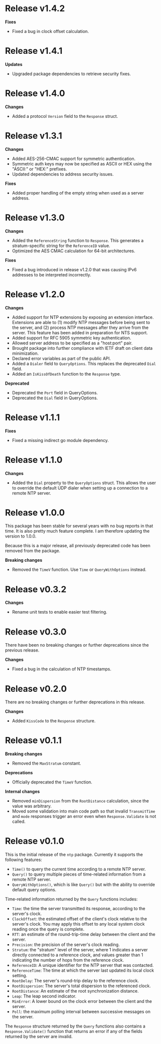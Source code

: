 Release v1.4.2
==============

**Fixes**

* Fixed a bug in clock offset calculation.

Release v1.4.1
==============

**Updates**

* Upgraded package dependencies to retrieve security fixes.

Release v1.4.0
==============

**Changes**

* Added a protocol `Version` field to the `Response` struct.

Release v1.3.1
==============

**Changes**

* Added AES-256-CMAC support for symmetric authentication.
* Symmetric auth keys may now be specified as ASCII or HEX using the "ASCII:"
  or "HEX:" prefixes.
* Updated dependencies to address security issues.

**Fixes**

* Added proper handling of the empty string when used as a server address.

Release v1.3.0
==============

**Changes**

* Added the `ReferenceString` function to `Response`. This generates a
  stratum-specific string for the `ReferenceID` value.
* Optimized the AES CMAC calculation for 64-bit architectures.

**Fixes**

* Fixed a bug introduced in release v1.2.0 that was causing IPv6 addresses
  to be interpreted incorrectly.

Release v1.2.0
==============

**Changes**

* Added support for NTP extensions by exposing an extension interface.
  Extensions are able to (1) modify NTP messages before being sent to
  the server, and (2) process NTP messages after they arrive from the
  server. This feature has been added in preparation for NTS support.
* Added support for RFC 5905 symmetric key authentication.
* Allowed server address to be specified as a "host:port" pair.
* Brought package into further compliance with IETF draft on client data
  minimization.
* Declared error variables as part of the public API.
* Added a `Dialer` field to `QueryOptions`. This replaces the deprecated
  `Dial` field.
* Added an `IsKissOfDeath` function to the `Response` type.

**Deprecated**

* Deprecated the `Port` field in QueryOptions.
* Deprecated the `Dial` field in QueryOptions.

Release v1.1.1
==============

**Fixes**

* Fixed a missing indirect go module dependency.

Release v1.1.0
==============

**Changes**

* Added the `Dial` property to the `QueryOptions` struct. This allows the user
  to override the default UDP dialer when setting up a connection to a remote
  NTP server.

Release v1.0.0
==============

This package has been stable for several years with no bug reports in that
time. It is also pretty much feature complete. I am therefore updating the
version to 1.0.0.

Because this is a major release, all previously deprecated code has been
removed from the package.

**Breaking changes**

* Removed the `TimeV` function. Use `Time` or `QueryWithOptions` instead.

Release v0.3.2
==============

**Changes**

* Rename unit tests to enable easier test filtering.

Release v0.3.0
==============

There have been no breaking changes or further deprecations since the
previous release.

**Changes**

* Fixed a bug in the calculation of NTP timestamps.

Release v0.2.0
==============

There are no breaking changes or further deprecations in this release.

**Changes**

* Added `KissCode` to the `Response` structure.


Release v0.1.1
==============

**Breaking changes**

* Removed the `MaxStratum` constant.

**Deprecations**

* Officially deprecated the `TimeV` function.

**Internal changes**

* Removed `minDispersion` from the `RootDistance` calculation, since the value
  was arbitrary.
* Moved some validation into main code path so that invalid `TransmitTime` and
  `mode` responses trigger an error even when `Response.Validate` is not
  called.


Release v0.1.0
==============

This is the initial release of the `ntp` package.  Currently it supports the
following features:
* `Time()` to query the current time according to a remote NTP server.
* `Query()` to query multiple pieces of time-related information from a remote
  NTP server.
* `QueryWithOptions()`, which is like `Query()` but with the ability to
  override default query options.

Time-related information returned by the `Query` functions includes:
* `Time`: the time the server transmitted its response, according to the
  server's clock.
* `ClockOffset`: the estimated offset of the client's clock relative to the
  server's clock. You may apply this offset to any local system clock reading
  once the query is complete.
* `RTT`: an estimate of the round-trip-time delay between the client and the
  server.
* `Precision`: the precision of the server's clock reading.
* `Stratum`: the "stratum" level of the server, where 1 indicates a server
  directly connected to a reference clock, and values greater than 1
  indicating the number of hops from the reference clock.
* `ReferenceID`: A unique identifier for the NTP server that was contacted.
* `ReferenceTime`: The time at which the server last updated its local clock
  setting.
* `RootDelay`: The server's round-trip delay to the reference clock.
* `RootDispersion`: The server's total dispersion to the referenced clock.
* `RootDistance`: An estimate of the root synchronization distance.
* `Leap`: The leap second indicator.
* `MinError`: A lower bound on the clock error between the client and the
  server.
* `Poll`: the maximum polling interval between successive messages on the
   server.

The `Response` structure returned by the `Query` functions also contains a
`Response.Validate()` function that returns an error if any of the fields
returned by the server are invalid.

